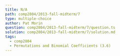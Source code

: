 ```yaml
---
title: N/A
path: comp2804/2013-fall-midterm/7
type: multiple-choice
author: Pat Morin
question: comp2804/2013-fall-midterm/7/question.ts
solution: comp2804/2013-fall-midterm/7/solution.md
tags:
  - comp2804
  - Permutations and Binomial Coefficients (3.6)
---
```

